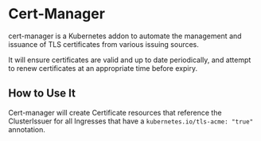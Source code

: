 # Cert-Manager

cert-manager is a Kubernetes addon to automate the management and issuance of
TLS certificates from various issuing sources.

It will ensure certificates are valid and up to date periodically, and attempt
to renew certificates at an appropriate time before expiry.

## How to Use It
Cert-manager will create Certificate resources that reference the ClusterIssuer for all Ingresses that have a `kubernetes.io/tls-acme: "true"` annotation.
